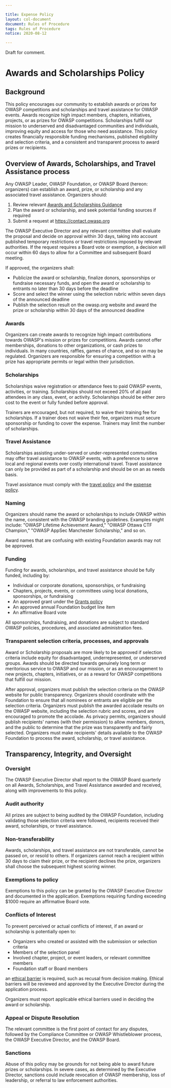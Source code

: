 ```yaml
---

title: Expense Policy
layout: col-document
document: Rules of Procedure
tags: Rules of Procedure
notice: 2020-08-12

---
```


Draft for comment.

# Awards and Scholarships Policy

## Background

This policy encourages our community to establish awards or prizes for OWASP competitions and scholarships and travel assistance for OWASP events. Awards recognize high impact members, chapters, initiatives, projects, or as prizes for OWASP competitions. Scholarships fulfill our mission to underserved and disadvantaged communities and individuals, improving equity and access for those who need assistance. This policy creates financially responsible funding mechanisms, published eligibility and selection criteria, and a consistent and transparent process to award prizes or recipients. 

## Overview of Awards, Scholarships, and Travel Assistance process

Any OWASP Leader, OWASP Foundation, or OWASP Board (hereon: organizers) can establish an award, prize, or scholarship and any associated travel assistance. 
Organizers should:

1.	Review relevant [Awards and Scholarships Guidance](TBA)
2.	Plan the award or scholarship, and seek potential funding sources if required
3.	Submit a request at https://contact.owasp.org

The OWASP Executive Director and any relevant committee shall evaluate the proposal and decide on approval within 30 days, taking into account published temporary restrictions or travel restrictions imposed by relevant authorities. If the request requires a Board vote or exemption, a decision will occur within 60 days to allow for a Committee and subsequent Board meeting.

If approved, the organizers shall:
- Publicize the award or scholarship, finalize donors, sponsorships or fundraise necessary funds, and open the award or scholarship to entrants no later than 30 days before the deadline
- Score and select the winner using the selection rubric within seven days of the announced deadline
- Publish the selection result on the owasp.org website and award the prize or scholarship within 30 days of the announced deadline

### Awards

Organizers can create awards to recognize high impact contributions towards OWASP's mission or prizes for competitions. Awards cannot offer memberships, donations to other organizations, or cash prizes to individuals. In many countries, raffles, games of chance, and so on may be regulated. Organizers are responsible for ensuring a competition with a prize has appropriate permits or legal within their jurisdiction.

### Scholarships

Scholarships waive registration or attendance fees to paid OWASP events, activities, or training. Scholarships should not exceed 20% of all paid attendees in any class, event, or activity. Scholarships should be either zero cost to the event or fully funded before approval. 

Trainers are encouraged, but not required, to waive their training fee for scholarships. If a trainer does not waive their fee, organizers must secure sponsorship or funding to cover the expense. Trainers may limit the number of scholarships. 

### Travel Assistance

Scholarships assisting under-served or under-represented communities may offer travel assistance to OWASP events, with a preference to serve local and regional events over costly international travel. Travel assistance can only be provided as part of a scholarship and should be on an as needs basis.

Travel assistance must comply with the [travel policy](TBA) and the [expense policy](TBA).

### Naming

Organizers should name the award or scholarships to include OWASP within the name, consistent with the OWASP branding guidelines. Examples might include: "OWASP Lifetime Achievement Award," "OWASP Ottawa CTF Champion," "OWASP AppSec Manchester Scholarship," and so on. 

Award names that are confusing with existing Foundation awards may not be approved.

### Funding

Funding for awards, scholarships, and travel assistance should be fully funded, including by:
- Individual or corporate donations, sponsorships, or fundraising
- Chapters, projects, events, or committees using local donations, sponsorships, or fundraising
- An approved grant under the [Grants policy](TBA)
- An approved annual Foundation budget line item
- An affirmative Board vote

All sponsorships, fundraising, and donations are subject to standard OWASP policies, procedures, and associated administration fees.

### Transparent selection criteria, processes, and approvals

Award or Scholarship proposals are more likely to be approved if selection criteria include equity for disadvantaged, underrepresented, or underserved groups. Awards should be directed towards genuinely long term or meritorious service to OWASP and our mission, or as an encouragement to new projects, chapters, initiatives, or as a reward for OWASP competitions that fulfill our mission. 

After approval, organizers must publish the selection criteria on the OWASP website for public transparency. Organizers should coordinate with the Foundation to ensure that all nominees or entrants are eligible per the selection criteria.
Organizers must publish the awarded accolade results on the OWASP website, including the selection rubric and scores, and are encouraged to promote the accolade. As privacy permits, organizers should publish recipients' names (with their permission) to allow members, donors, and the public to determine that the prize was transparently and fairly selected. Organizers must make recipients' details available to the OWASP Foundation to process the award, scholarship, or travel assistance. 

## Transparency, Integrity, and Oversight

### Oversight

The OWASP Executive Director shall report to the OWASP Board quarterly on all Awards, Scholarships, and Travel Assistance awarded and received, along with improvements to this policy. 

### Audit authority

All prizes are subject to being audited by the OWASP Foundation, including validating those selection criteria were followed, recipients received their award, scholarships, or travel assistance. 

### Non-transferability

Awards, scholarships, and travel assistance are not transferable, cannot be passed on, or resold to others. If organizers cannot reach a recipient within 30 days to claim their prize, or the recipient declines the prize, organizers shall choose the subsequent highest scoring winner.

### Exemptions to policy
Exemptions to this policy can be granted by the OWASP Executive Director and documented in the application. Exemptions requiring funding exceeding $1000 require an affirmative Board vote. 

### Conflicts of Interest

To prevent perceived or actual conflicts of interest, if an award or scholarship is potentially open to: 
- Organizers who created or assisted with the submission or selection criteria
- Members of the selection panel 
- Involved chapter, project, or event leaders, or relevant committee members
- Foundation staff or Board members

an [ethical barrier](TBA) is required, such as recusal from decision making. Ethical barriers will be reviewed and approved by the Executive Director during the application process. 

Organizers must report applicable ethical barriers used in deciding the award or scholarship. 

### Appeal or Dispute Resolution

The relevant committee is the first point of contact for any disputes, followed by the Compliance Committee or OWASP Whistleblower process, the OWASP Executive Director, and the OWASP Board. 

### Sanctions

Abuse of this policy may be grounds for not being able to award future prizes or scholarships. In severe cases, as determined by the Executive Director, sanctions could include revocation of OWASP membership, loss of leadership, or referral to law enforcement authorities.

